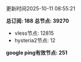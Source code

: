 更新时间2025-10-11 08:55:21

**总订阅: 188**
**总节点: 39270**
- vless节点: 12815
- hysteria2节点: 12

**google ping有效节点: 251**
